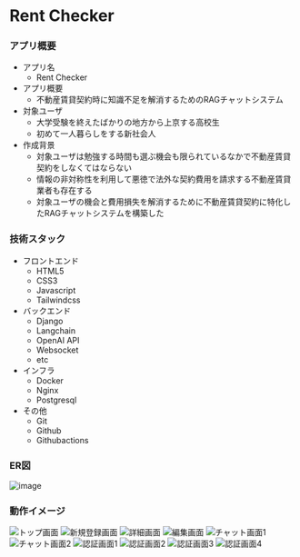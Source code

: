 # Rent Checker
### アプリ概要
* アプリ名
  * Rent Checker
* アプリ概要
  * 不動産賃貸契約時に知識不足を解消するためのRAGチャットシステム
* 対象ユーザ
  * 大学受験を終えたばかりの地方から上京する高校生
  * 初めて一人暮らしをする新社会人
* 作成背景
  * 対象ユーザは勉強する時間も選ぶ機会も限られているなかで不動産賃貸契約をしなくてはならない
  * 情報の非対称性を利用して悪徳で法外な契約費用を請求する不動産賃貸業者も存在する
  * 対象ユーザの機会と費用損失を解消するために不動産賃貸契約に特化したRAGチャットシステムを構築した
### 技術スタック
* フロントエンド
  * HTML5
  * CSS3
  * Javascript
  * Tailwindcss
* バックエンド
  * Django
  * Langchain
  * OpenAI API
  * Websocket
  * etc
* インフラ
  * Docker
  * Nginx
  * Postgresql
* その他
  * Git
  * Github
  * Githubactions

### ER図
![image](https://github.com/user-attachments/assets/b539e5b8-2ac3-498d-9f27-7a965811f796)



### 動作イメージ
![トップ画面](https://github.com/user-attachments/assets/c318e263-b997-47d5-8833-a265d35eed34)
![新規登録画面](https://github.com/user-attachments/assets/17aee3a3-32f6-4b2f-9851-9cbd30688b47)
![詳細画面](https://github.com/user-attachments/assets/88004c93-7f9b-49eb-b2b0-422512e8fbcb)
![編集画面](https://github.com/user-attachments/assets/b9a15a98-cd59-4f01-8018-f2b7f2312261)
![チャット画面1](https://github.com/user-attachments/assets/c9ea3289-b65f-4cdc-b7ab-f50b61a2fc04)
![チャット画面2](https://github.com/user-attachments/assets/661d830e-2603-4b82-b7cc-8edc1380ae7a)
![認証画面1](https://github.com/user-attachments/assets/4fbb814d-8091-42c1-ae66-d8b0930028ee)
![認証画面2](https://github.com/user-attachments/assets/ab5e6712-9970-4310-9594-7f49c785233b)
![認証画面3](https://github.com/user-attachments/assets/52813470-43db-41cb-bf8f-5a992268e599)
![認証画面4](https://github.com/user-attachments/assets/fa2edee7-ba2a-4df5-86f3-f9c4460a6edc)






